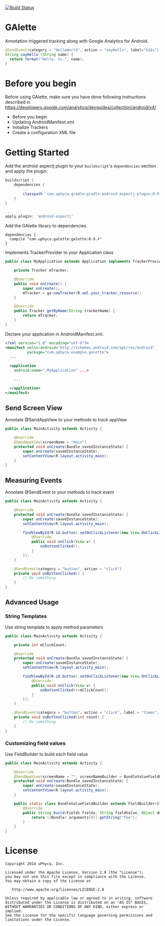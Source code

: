 [![Build Status](https://travis-ci.org/uPhyca/GAlette.png?branch=master)](http://travis-ci.org/uPhyca/GAlette)

# GAlette

Annotation-triggered tracking along with Google Analytics for Android.


```java
@SendEvent(category = "HelloWorld", action = "sayHello", label="%1$s")
String sayHello (String name) {
  return format("Hello, %s.", name);
}
```

# Before you begin

Before using GAlette, make sure you have done following instructions described in https://developers.google.com/analytics/devguides/collection/android/v4/
- Before you begin
- Updating AndroidManifest.xml
- Initialize Trackers
- Create a configuration XML file


# Getting Started


Add the android-aspectj plugin to your `buildscript`'s `dependencies` section and apply the plugin:
```groovy
buildscript {
    dependencies {
        ...
        classpath 'com.uphyca.gradle:gradle-android-aspectj-plugin:0.9.+'
    }
}

...
apply plugin: 'android-aspectj'
```

Add the GAlette library to dependencies
```
dependencies {
  compile "com.uphyca.galette:galette:0.9.+"
}
```

Implements TrackerProvider to your Application class
```java
public class MyApplication extends Application implements TrackerProvider {

    private Tracker mTracker;

    @Override
    public void onCreate() {
        super.onCreate();
        mTracker = ga.newTracker(R.xml.your_tracker_resource);
    }

    @Override
    public Tracker getByName(String trackerName) {
        return mTracker;
    }
}
```

Declare your application in AndroidManifest.xml.

```xml
<?xml version="1.0" encoding="utf-8"?>
<manifest xmlns:android="http://schemas.android.com/apk/res/android"
          package="com.uphyca.example.galette">
  ...
    
  <application
    android:name=".MyApplication" ...>

    ...

  </application>
</manifest>
```

## Send Screen View

Annotate @SendAppView to your methods to track appView

```java
public class MainActivity extends Activity {

    @Override
    @SendAppView(screenName = "main")
    protected void onCreate(Bundle savedInstanceState) {
        super.onCreate(savedInstanceState);
        setContentView(R.layout.activity_main);
    }
}
```

## Measuring Events

Annotate @SendEvent to your methods to track event

```java
public class MainActivity extends Activity {

    @Override
    protected void onCreate(Bundle savedInstanceState) {
        super.onCreate(savedInstanceState);
        setContentView(R.layout.activity_main);

        findViewById(R.id.button).setOnClickListener(new View.OnClickListener() {
            @Override
            public void onClick(View v) {
                onButtonClicked();
            }
        });
    }

    @SendEvent(category = "button", action = "click")
    private void onButtonClicked() {
        // Do something
    }
}
```

## Advanced Usage

### String Templates

Use string template to apply method parameters

```java
public class MainActivity extends Activity {

    private int mClickCount;

    @Override
    protected void onCreate(Bundle savedInstanceState) {
        super.onCreate(savedInstanceState);
        setContentView(R.layout.activity_main);

        findViewById(R.id.button).setOnClickListener(new View.OnClickListener() {
            @Override
            public void onClick(View v) {
                onButtonClicked(++mClickCount);
            }
        });
    }

    @SendEvent(category = "button", action = "click", label = "times", value = "%1$d")
    private void onButtonClicked(int count) {
        // Do something
    }
}
```

### Customizing field values

Use FieldBuilder to build each field value

```java
public class MainActivity extends Activity {

    @Override
    @SendAppView(screenName = "", screenNameBuilder = BundleValueFieldBuilder.class)
    protected void onCreate(Bundle savedInstanceState) {
        super.onCreate(savedInstanceState);
        setContentView(R.layout.activity_main);
    }

    public static class BundleValueFieldBuilder extends FieldBuilder<String> {
        @Override
        public String build(Fields fields, String fieldValue, Object declaredObject, Method method, Object[] arguments) {
            return ((Bundle) arguments[0]).getString("foo");
        }
    }
}
```

# License

    Copyright 2014 uPhyca, Inc.

    Licensed under the Apache License, Version 2.0 (the "License");
    you may not use this file except in compliance with the License.
    You may obtain a copy of the License at

       http://www.apache.org/licenses/LICENSE-2.0

    Unless required by applicable law or agreed to in writing, software
    distributed under the License is distributed on an "AS IS" BASIS,
    WITHOUT WARRANTIES OR CONDITIONS OF ANY KIND, either express or implied.
    See the License for the specific language governing permissions and
    limitations under the License.
